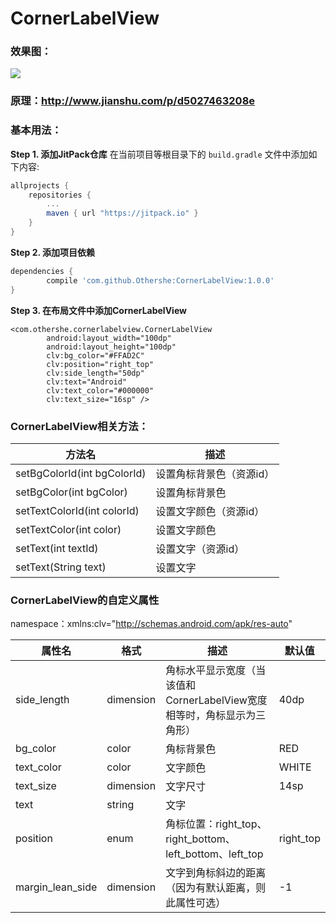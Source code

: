 # CornerLabelView

### 效果图：

![](https://github.com/Othershe/CornerLabelView/blob/master/screenshort/scan.PNG)

### 原理：<http://www.jianshu.com/p/d5027463208e>

### 基本用法：
**Step 1. 添加JitPack仓库**
在当前项目等根目录下的 `build.gradle` 文件中添加如下内容:
``` gradle
allprojects {
    repositories {
        ...
        maven { url "https://jitpack.io" }
    }
}
```
**Step 2. 添加项目依赖**
``` gradle
dependencies {
        compile 'com.github.Othershe:CornerLabelView:1.0.0'
}
```
**Step 3. 在布局文件中添加CornerLabelView**
```
<com.othershe.cornerlabelview.CornerLabelView
        android:layout_width="100dp"
        android:layout_height="100dp"
        clv:bg_color="#FFAD2C"
        clv:position="right_top"
        clv:side_length="50dp"
        clv:text="Android"
        clv:text_color="#000000"
        clv:text_size="16sp" />
```

### CornerLabelView相关方法：
|方法名|描述|
|---|---|
|setBgColorId(int bgColorId)|设置角标背景色（资源id）|
|setBgColor(int bgColor)|设置角标背景色|
|setTextColorId(int colorId)|设置文字颜色（资源id）|
|setTextColor(int color)|设置文字颜色|
|setText(int textId)|设置文字（资源id）|
|setText(String text)|设置文字|

### CornerLabelView的自定义属性
namespace：xmlns:clv="http://schemas.android.com/apk/res-auto"

|属性名|格式|描述|默认值|
|---|---|---|---|
|side_length|dimension|角标水平显示宽度（当该值和CornerLabelView宽度相等时，角标显示为三角形）|40dp|
|bg_color|color|角标背景色|RED|
|text_color|color|文字颜色|WHITE|
|text_size|dimension|文字尺寸|14sp|
|text|string|文字|
|position|enum|角标位置：right_top、right_bottom、left_bottom、left_top|right_top|
|margin_lean_side|dimension|文字到角标斜边的距离（因为有默认距离，则此属性可选）|-1|